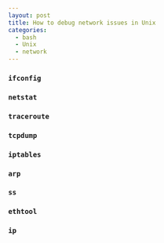 ```yaml
---
layout: post
title: How to debug network issues in Unix
categories:
  - bash
  - Unix
  - network
---
```


### `ifconfig`

### `netstat`

### `traceroute`

### `tcpdump`

### `iptables`

### `arp`

### `ss`

### `ethtool`

### `ip`
